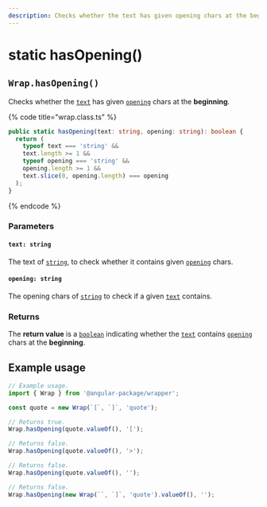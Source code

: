 ```yaml
---
description: Checks whether the text has given opening chars at the beginning.
---
```


# static hasOpening()

## `Wrap.hasOpening()`

Checks whether the [`text`](static-hasopening.md#text-string) has given [`opening`](static-hasopening.md#opening-string) chars at the **beginning**.

{% code title="wrap.class.ts" %}
```typescript
public static hasOpening(text: string, opening: string): boolean {
  return (
    typeof text === 'string' &&
    text.length >= 1 &&
    typeof opening === 'string' &&
    opening.length >= 1 &&
    text.slice(0, opening.length) === opening
  );
}
```
{% endcode %}

### Parameters

#### `text: string`

The text of [`string`](https://developer.mozilla.org/en-US/docs/Web/JavaScript/Reference/Global\_Objects/String), to check whether it contains given [`opening`](static-hasopening.md#opening-string) chars.

#### `opening: string`

The opening chars of [`string`](https://developer.mozilla.org/en-US/docs/Web/JavaScript/Reference/Global\_Objects/String) to check if a given [`text`](static-hasopening.md#text-string) contains.

### Returns

The **return value** is a [`boolean`](https://developer.mozilla.org/en-US/docs/Web/JavaScript/Reference/Global\_Objects/Boolean) indicating whether the [`text`](static-hasopening.md#text-string) contains [`opening`](static-hasopening.md#opening-string) chars at the **beginning**.

## Example usage

```typescript
// Example usage.
import { Wrap } from '@angular-package/wrapper';

const quote = new Wrap(`[`, `]`, 'quote');

// Returns true.
Wrap.hasOpening(quote.valueOf(), '[');

// Returns false.
Wrap.hasOpening(quote.valueOf(), '>');

// Returns false.
Wrap.hasOpening(quote.valueOf(), '');

// Returns false.
Wrap.hasOpening(new Wrap(``, `]`, 'quote').valueOf(), '');
```
